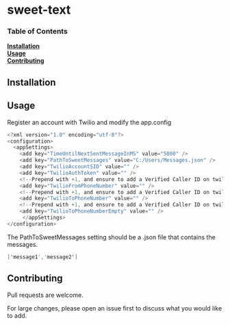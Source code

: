 # sweet-text

### Table of Contents
**[Installation](#useage)**<br>
**[Usage](#usage)**<br>
**[Contributing](#contributing)**<br>


## Installation

## Usage

Register an account with Twilio and modify the app.config
```csharp
<?xml version="1.0" encoding="utf-8"?>
<configuration>
  <appSettings>
    <add key="TimeUntilNextSentMessageInMS" value="5000" />
    <add key="PathToSweetMessages" value="C:/Users/Messages.json" />
    <add key="TwilioAccountSID" value="" />
    <add key="TwilioAuthToken" value="" />
    <!--Prepend with +1, and ensure to add a Verified Caller ID on twilio. This is given by Twilio-->
    <add key="TwilioFromPhoneNumber" value="" />
    <!--Prepend with +1, and ensure to add a Verified Caller ID on twilio-->
    <add key="TwilioToPhoneNumber" value="" />
    <!--Prepend with +1, and ensure to add a Verified Caller ID on twilio. This is the number that is reached when there are no more messages to send.-->
    <add key="TwilioToPhoneNumberEmpty" value="" />
     </appSettings>
</configuration>
```
The PathToSweetMessages setting should be a .json file that contains the messages.
```csharp
['message1','message2']
```


## Contributing

Pull requests are welcome. 

For large changes, please open an issue first to discuss what you would like to add.
